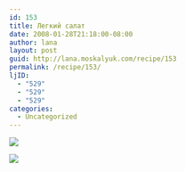 ```yaml
---
id: 153
title: Легкий салат
date: 2008-01-28T21:18:00-08:00
author: lana
layout: post
guid: http://lana.moskalyuk.com/recipe/153
permalink: /recipe/153/
ljID:
  - "529"
  - "529"
  - "529"
categories:
  - Uncategorized
---
```

![](http://farm3.static.flickr.com/2050/2227936312_9f23b45a6d.jpg?v=0)

![](http://farm3.static.flickr.com/2213/2227936544_91e03219d6.jpg?v=0)